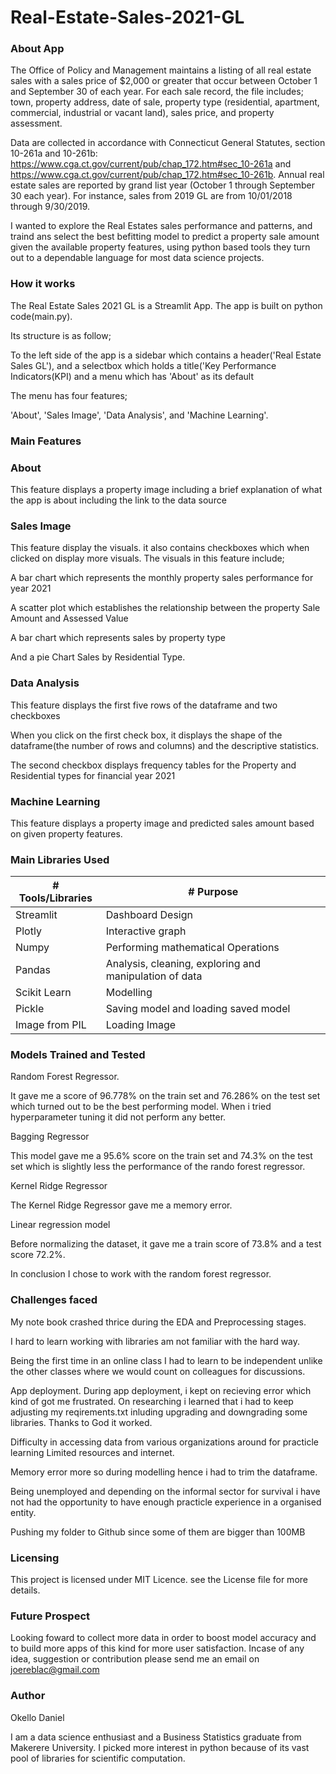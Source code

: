 # Real-Estate-Sales-2021-GL

### About App

The Office of Policy and Management maintains a listing of all real estate sales with a sales price of $2,000 or greater that occur between October 1 and September 30 of each year. For each sale record, the file includes; town, property address, date of sale, property type (residential, apartment, commercial, industrial or vacant land), sales price, and property assessment.

Data are collected in accordance with Connecticut General Statutes, section 10-261a and 10-261b: https://www.cga.ct.gov/current/pub/chap_172.htm#sec_10-261a and https://www.cga.ct.gov/current/pub/chap_172.htm#sec_10-261b. Annual real estate sales are reported by grand list year (October 1 through September 30 each year). For instance, sales from 2019 GL are from 10/01/2018 through 9/30/2019.

I wanted to explore the Real Estates sales performance and patterns, and traind ans select the best befitting model to predict a property sale amount given the available property features, using python based tools they turn out to a dependable language for most data science projects.

### How it works

The Real Estate Sales 2021 GL is a Streamlit App. The app is built on python code(main.py).

Its structure is as follow;

To the left side of the app is a sidebar which contains a header('Real Estate Sales GL'), and a selectbox which holds a title('Key Performance Indicators(KPI) and a menu which has 'About' as its default

The menu has four features;

'About', 'Sales Image', 'Data Analysis', and 'Machine Learning'.

### Main Features

### About

This feature displays a property image including a brief explanation of what the app  is about including the link to the data source


### Sales Image

This feature display the visuals. it also contains checkboxes which when clicked on display more visuals. The visuals in this feature include; 

A bar chart which represents the monthly property sales performance for year 2021

A scatter plot which establishes the relationship between the property Sale Amount and Assessed Value

A bar chart which represents sales by property type

And a pie Chart Sales by Residential Type.

### Data Analysis 

This feature displays the first five rows of the dataframe and two checkboxes

When you click on the first check box, it displays the shape of the dataframe(the number of rows and columns) and the descriptive statistics.

The second checkbox displays frequency tables for the Property and Residential types for financial year 2021

### Machine Learning

This feature displays a property image and predicted sales amount based on given property features.

### Main Libraries Used
  | # Tools/Libraries | # Purpose                                                     |
  |-------------------|---------------------------------------------------------------|
  | Streamlit         | Dashboard Design                                              |
  | Plotly            | Interactive graph                                             |
  | Numpy             | Performing mathematical Operations                            |
  | Pandas            | Analysis, cleaning, exploring and manipulation of data        |
  | Scikit Learn      | Modelling                                                     |
  | Pickle            | Saving model and loading saved model                          |
  | Image from PIL    | Loading Image                                                 |

### Models Trained and Tested

Random Forest Regressor. 

It gave me a score of 96.778% on the train set and 76.286% on the test set which turned out to be the best performing model. When i tried hyperparameter tuning it did not perform any better.

Bagging Regressor

This model gave me a 95.6% score on the train set and 74.3% on the test set which is slightly less the performance of the rando forest regressor.

Kernel Ridge Regressor

The Kernel Ridge Regressor gave me a memory error.

Linear regression model

Before normalizing the dataset, it gave me a train score of 73.8% and a test score 72.2%.

In conclusion I chose to work with the random forest regressor. 


### Challenges faced

My note book crashed thrice during the EDA and Preprocessing stages.

I hard to learn working with libraries am not familiar with the hard way. 

Being the first time in an online class I had to learn to be independent unlike the other classes where we would count on colleagues for discussions.

App deployment. During app deployment, i kept on recieving error which kind of got me frustrated. On researching i learned that i had to keep adjusting my reqirements.txt inluding upgrading and downgrading some libraries. Thanks to God it worked. 

Difficulty in accessing data from various organizations around for practicle learning
Limited resources and internet.

Memory error more so during modelling hence i had to trim the dataframe.

Being unemployed and depending on the informal sector for survival i have not had the opportunity to have enough practicle experience in a organised entity.

Pushing my folder to Github since some of them are bigger than 100MB

### Licensing 

This project is licensed under MIT Licence. see the License file for more details.

### Future Prospect

Looking foward to collect more data in order to boost model accuracy and to build more apps of this kind for more user satisfaction. Incase of any idea, suggestion or contribution please send me an email on joereblac@gmail.com

### Author

Okello Daniel

I am a data science enthusiast and a Business Statistics graduate from Makerere University. I picked more interest in python because of its vast pool of libraries for scientific computation.

